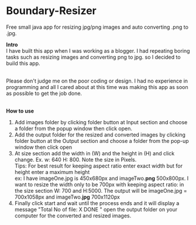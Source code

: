 # Boundary-Resizer
Free small java app for resizing jpg/png images and auto converting .png to .jpg. 

<strong>Intro</strong> <br>
I have built this app when I was working as a blogger. I had repeating boring tasks such as resizing images and converting png to jpg. so I decided to build this app.  <br>
<br>

Please don't judge me on the poor coding or design. I had no experience in programming and all I cared about at this time was making this app as soon as possible to get the job done.<br>
<br>

<strong>How to use</strong> 


<ol type="1">
  <liOpen Boundary Resizer V.1.jar</li>
  <li>Add images folder by clicking folder button at Input section and choose a folder from the popup window then click open.  </li>
  <li>Add the output folder for the resized and converted images by clicking folder button at the Output section and choose a folder from the pop-up window then click open</li>
  <li>At size section add the width in (W) and the height in (H) and click change. Ex. w: 640 H: 800. Note the size in Pixels. <br>
  Tips: For best result for keeping aspect ratio enter exact width but for height enter a maximum height  <br>
  ex: I have imageOne.jpg is 450x680px and imageTwo.<strong>png</strong> 500x800px. I want to resize the width only to be 700px with keeping aspect ratio: in the size section W: 700 and H:5000. The output will be imageOne.jpg = 700x1058px and imageTwo.<strong>jpg</strong> 700x1120px   </li>
  <li>Finally click start and wait until the process ends and it will display a message "Total No of file: X DONE " open the output folder on your computer for the converted and resized images.</li>
</ol>  
